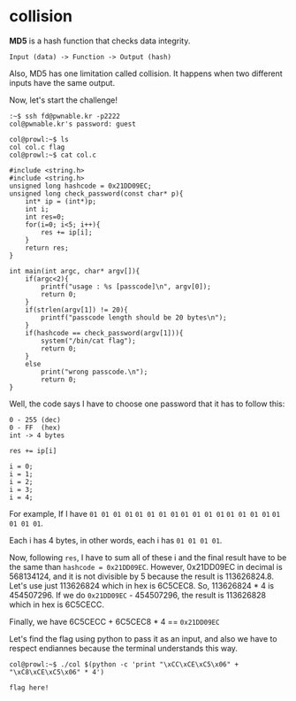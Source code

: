 # collision

<strong>MD5</strong> is a hash function that checks data integrity.

```
Input (data) -> Function -> Output (hash)
```

<p>Also, MD5 has one limitation called collision. It happens when two different inputs have the same output.</p>

<p>Now, let's start the challenge!</p>

```
:~$ ssh fd@pwnable.kr -p2222
col@pwnable.kr's password: guest
```

```
col@prowl:~$ ls
col col.c flag
col@prowl:~$ cat col.c
```

```
#include <string.h>
#include <string.h>
unsigned long hashcode = 0x21DD09EC;
unsigned long check_password(const char* p){
    int* ip = (int*)p;
    int i;
    int res=0;
    for(i=0; i<5; i++){
        res += ip[i];
    }
    return res;
}

int main(int argc, char* argv[]){
    if(argc<2){
        printf("usage : %s [passcode]\n", argv[0]);
        return 0;
    }
    if(strlen(argv[1]) != 20){
        printf("passcode length should be 20 bytes\n");
    }
    if(hashcode == check_password(argv[1])){
        system("/bin/cat flag");
        return 0;
    }
    else
        print("wrong passcode.\n");
        return 0;
}
```

<p>Well, the code says I have to choose one password that it has to follow this: </p>

```
0 - 255 (dec)
0 - FF  (hex)
int -> 4 bytes
```

```
res += ip[i]

i = 0;
i = 1;
i = 2;
i = 3;
i = 4;
```

For example, If I have ```01 01 01 01``` ```01 01 01 01``` ```01 01 01 01``` ```01 01 01 01``` ```01 01 01 01```.

Each i has 4 bytes, in other words, each i has ```01 01 01 01```.

Now, following ```res```, I have to sum all of these i and the final result have to be the same than ```hashcode = 0x21DD09EC```. However, 0x21DD09EC in decimal is 568134124, and it is not divisible by 5 because the result is 113626824.8. Let's use just 113626824 which in hex is 6C5CEC8. So, 113626824 * 4 is 454507296. If we do ```0x21DD09EC``` - 454507296, the result is 113626828 which in hex is 6C5CECC. 

Finally, we have 6C5CECC + 6C5CEC8 * 4 == ```0x21DD09EC```

Let's find the flag using python to pass it as an input, and also we have to respect endiannes because the terminal understands this way.

```
col@prowl:~$ ./col $(python -c 'print "\xCC\xCE\xC5\x06" + "\xC8\xCE\xC5\x06" * 4')
```

```
flag here!
```